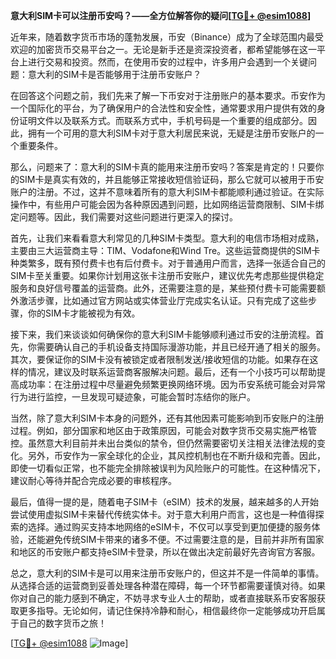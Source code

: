 **意大利SIM卡可以注册币安吗？——全方位解答你的疑问[[TG💪+ @esim1088](https://t.me/s/esim1088)]**

近年来，随着数字货币市场的蓬勃发展，币安（Binance）成为了全球范围内最受欢迎的加密货币交易平台之一。无论是新手还是资深投资者，都希望能够在这一平台上进行交易和投资。然而，在使用币安的过程中，许多用户会遇到一个关键问题：意大利的SIM卡是否能够用于注册币安账户？

在回答这个问题之前，我们先来了解一下币安对于注册账户的基本要求。币安作为一个国际化的平台，为了确保用户的合法性和安全性，通常要求用户提供有效的身份证明文件以及联系方式。而联系方式中，手机号码是一个重要的组成部分。因此，拥有一个可用的意大利SIM卡对于意大利居民来说，无疑是注册币安账户的一个重要条件。

那么，问题来了：意大利的SIM卡真的能用来注册币安吗？答案是肯定的！只要你的SIM卡是真实有效的，并且能够正常接收短信验证码，那么它就可以被用于币安账户的注册。不过，这并不意味着所有的意大利SIM卡都能顺利通过验证。在实际操作中，有些用户可能会因为各种原因遇到问题，比如网络运营商限制、SIM卡绑定问题等。因此，我们需要对这些问题进行更深入的探讨。

首先，让我们来看看意大利常见的几种SIM卡类型。意大利的电信市场相对成熟，主要由三大运营商主导：TIM、Vodafone和Wind Tre。这些运营商提供的SIM卡种类繁多，既有预付费卡也有后付费卡。对于普通用户而言，选择一张适合自己的SIM卡至关重要。如果你计划用这张卡注册币安账户，建议优先考虑那些提供稳定服务和良好信号覆盖的运营商。此外，还需要注意的是，某些预付费卡可能需要额外激活步骤，比如通过官方网站或实体营业厅完成实名认证。只有完成了这些步骤，你的SIM卡才能被视为有效。

接下来，我们来谈谈如何确保你的意大利SIM卡能够顺利通过币安的注册流程。首先，你需要确认自己的手机设备支持国际漫游功能，并且已经开通了相关的服务。其次，要保证你的SIM卡没有被锁定或者限制发送/接收短信的功能。如果存在这样的情况，建议及时联系运营商客服解决问题。最后，还有一个小技巧可以帮助提高成功率：在注册过程中尽量避免频繁更换网络环境。因为币安系统可能会对异常行为进行监控，一旦发现可疑迹象，可能会暂时冻结你的账户。

当然，除了意大利SIM卡本身的问题外，还有其他因素可能影响到币安账户的注册过程。例如，部分国家和地区由于政策原因，可能会对数字货币交易实施严格管控。虽然意大利目前并未出台类似的禁令，但仍然需要密切关注相关法律法规的变化。另外，币安作为一家全球化的企业，其风控机制也在不断升级和完善。因此，即使一切看似正常，也不能完全排除被误判为风险账户的可能性。在这种情况下，建议耐心等待并配合完成必要的审核程序。

最后，值得一提的是，随着电子SIM卡（eSIM）技术的发展，越来越多的人开始尝试使用虚拟SIM卡来替代传统实体卡。对于意大利用户而言，这也是一种值得探索的选择。通过购买支持本地网络的eSIM卡，不仅可以享受到更加便捷的服务体验，还能避免传统SIM卡带来的诸多不便。不过需要注意的是，目前并非所有国家和地区的币安账户都支持eSIM卡登录，所以在做出决定前最好先咨询官方客服。

总之，意大利的SIM卡是可以用来注册币安账户的，但这并不是一件简单的事情。从选择合适的运营商到妥善处理各种潜在障碍，每一个环节都需要谨慎对待。如果你对自己的能力感到不确定，不妨寻求专业人士的帮助，或者直接联系币安客服获取更多指导。无论如何，请记住保持冷静和耐心，相信最终你一定能够成功开启属于自己的数字货币之旅！

[[TG💪+ @esim1088](https://t.me/s/esim1088) ![Image](https://i.postimg.cc/4NQfJmqS/Snipaste-2025-05-13-00-14-12.png)]